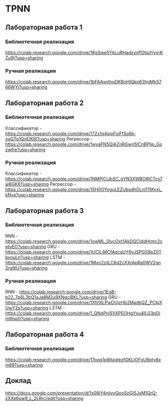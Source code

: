 # TPNN
## Лабораторная работа 1
### Библиотечная реализация
https://colab.research.google.com/drive/1KgSqw5YkLuRHadzynPDtjuYlyvrKZu9t?usp=sharing
### Ручная реализация
https://colab.research.google.com/drive/1bFAAsnthqDKBoHIQkp63tigMkS766WYj?usp=sharing

## Лабораторная работа 2
### Библиотечная реализация
Классификатор - https://colab.research.google.com/drive/17Zx1q4pjxFoiFfSo6k-zqQTq1QnEIK6l?usp=sharing
Регрессор - https://colab.research.google.com/drive/1wyaFN5QiAZnRGwn5ICnBPIjp_Gozwfre?usp=sharing
### Ручная реализация
Классификатор - https://colab.research.google.com/drive/1NMPjCiJbSC_gYN3XWBO6lCTcs7ai8GK6?usp=sharing
Регрессор - https://colab.research.google.com/drive/1SH0OYoguLEZUbsdhOLnl1TtKvxj_kNya?usp=sharing

## Лабораторная работа 3
### Библиотечная реализация
RNN - https://colab.research.google.com/drive/1owML_0lvcOxt1AkDQCIddHrmc2cetvEO?usp=sharing
GRU - https://colab.research.google.com/drive/1UClLiMCfAqcsUY6yJSPGS9pZ0TbvouLn?usp=sharing
LSTM - https://colab.research.google.com/drive/1Mxn2zjlLC6d2cXXrApRa0WV2gn2rg9lU?usp=sharing
### Ручная реализация
RNN - https://colab.research.google.com/drive/1EgB-b22_7p6L3bQ1aJa8M2u9XNgciBKL?usp=sharing
GRU - https://colab.research.google.com/drive/1Xfr0lLPwDUjzHb2MadbQZ_PCkjXUwY2s?usp=sharing
LSTM - https://colab.research.google.com/drive/1_QNqPni51iXPEOHgYxu4ILG3pDimWsp0?usp=sharing

## Лабораторная работа 4
### Библиотечная реализация
https://colab.research.google.com/drive/17pqg1p8ltaglezfGKLlOFgU8pty8xm89?usp=sharing

## Доклад
https://docs.google.com/presentation/d/1x08jY4niivyQooSzGISJxM1QrQ-zXXe6sw9_L_2LRrc/edit?usp=sharing
